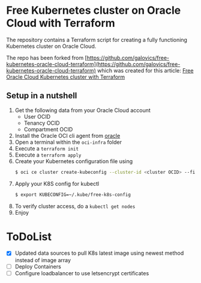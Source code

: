 # Free Kubernetes cluster on Oracle Cloud with Terraform

The repository contains a Terraform script for creating a fully functioning
Kubernetes cluster on Oracle Cloud.

The repo has been forked from [https://github.com/galovics/free-kubernetes-oracle-cloud-terraform](https://github.com/galovics/free-kubernetes-oracle-cloud-terraform) which was created for this article: [Free Oracle Cloud Kubernetes cluster with Terraform](https://arnoldgalovics.com/oracle-cloud-kubernetes-terraform/)


## Setup in a nutshell
1. Get the following data from your Oracle Cloud account
    * User OCID
    * Tenancy OCID
    * Compartment OCID
1. Install the Oracle OCI cli agent from [oracle](https://docs.oracle.com/en-us/iaas/Content/API/SDKDocs/cliinstall.htm#InstallingCLI__windows)
1. Open a terminal within the `oci-infra` folder
1. Execute a `terraform init`
1. Execute a `terraform apply`
1. Create your Kubernetes configuration file using 
    ```bash
    $ oci ce cluster create-kubeconfig --cluster-id <cluster OCID> --file ~/.kube/free-k8s-config --region <region> --token-version 2.0.0 --kube-endpoint PUBLIC_ENDPOINT
    ```
1. Apply your K8S config for kubectl
    ```bash
    $ export KUBECONFIG=~/.kube/free-k8s-config
    ```
1. To verify cluster access, do a `kubectl get nodes`
1. Enjoy

# ToDoList 

- [x] Updated data sources to pull K8s latest image using newest method instead of image array
- [ ] Deploy Containers
- [ ] Configure loadbalancer to use letsencrypt certificates

